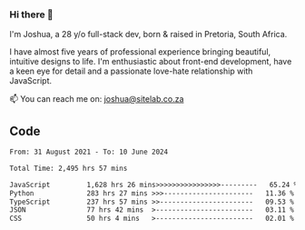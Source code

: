 ### Hi there 👋

I'm Joshua, a 28 y/o full-stack dev, born & raised in Pretoria, South Africa. 

I have almost five years of professional experience bringing beautiful, intuitive designs to life. I'm enthusiastic about front-end development, have a keen eye for detail and a passionate love-hate relationship with JavaScript.

📫 You can reach me on: joshua@sitelab.co.za

## **Code**

<!--START_SECTION:waka-->

```txt
From: 31 August 2021 - To: 10 June 2024

Total Time: 2,495 hrs 57 mins

JavaScript         1,628 hrs 26 mins>>>>>>>>>>>>>>>>---------   65.24 %
Python             283 hrs 27 mins >>>----------------------   11.36 %
TypeScript         237 hrs 57 mins >>-----------------------   09.53 %
JSON               77 hrs 42 mins  >------------------------   03.11 %
CSS                50 hrs 4 mins   >------------------------   02.01 %
```

<!--END_SECTION:waka-->
